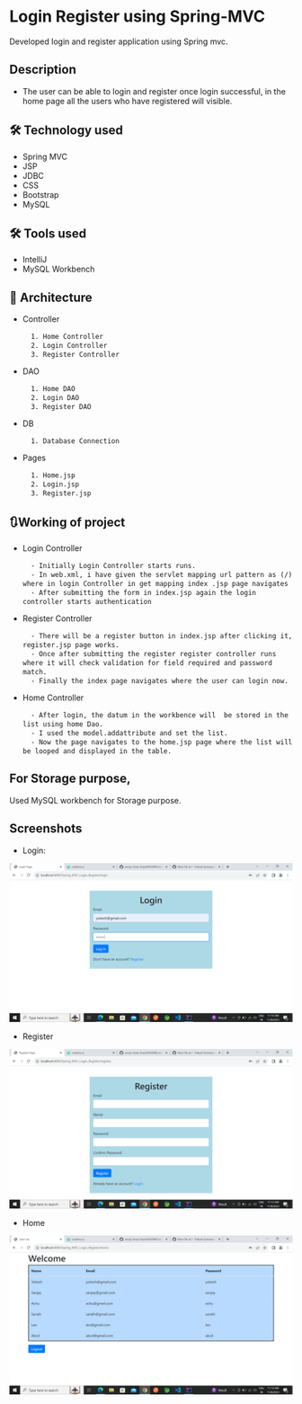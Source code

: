 
# Login Register using Spring-MVC
Developed login and register application using Spring mvc.



## Description

- The user can be able to login and register once login successful, in the home page all the users who have registered will visible.



## 🛠 Technology used

- Spring MVC
- JSP
- JDBC
- CSS
- Bootstrap
- MySQL

## 🛠 Tools used

- IntelliJ
- MySQL Workbench

## 🔲 Architecture

- Controller

        1. Home Controller
        2. Login Controller
        3. Register Controller

- DAO

        1. Home DAO
        2. Login DAO
        3. Register DAO

- DB

        1. Database Connection

- Pages

        1. Home.jsp
        2. Login.jsp
        3. Register.jsp



## 🔃Working of project

- Login Controller

        - Initially Login Controller starts runs.
        - In web.xml, i have given the servlet mapping url pattern as (/) where in login Controller in get mapping index .jsp page navigates
        - After submitting the form in index.jsp again the login controller starts authentication

- Register Controller

        - There will be a register button in index.jsp after clicking it, register.jsp page works.
        - Once after submitting the register register controller runs where it will check validation for field required and password match.
        - Finally the index page navigates where the user can login now.

- Home Controller

        - After login, the datum in the workbence will  be stored in the list using home Dao.
        - I used the model.addattribute and set the list.
        - Now the page navigates to the home.jsp page where the list will be looped and displayed in the table.
## For Storage purpose,

Used MySQL workbench for Storage purpose. 

## Screenshots
- Login:

<img src = "src/main/java/com/springmvc/screenshots/Login.png">

- Register

<img src = "src/main/java/com/springmvc/screenshots/Register.png">

- Home

<img src = "src/main/java/com/springmvc/screenshots/Home.png">
